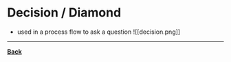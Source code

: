# Decision / Diamond
- used in a process flow to ask a question
![[decision.png]]

---
**[Back](COMPROGPrelimCh2.md)**
